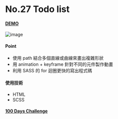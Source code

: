 # No.27 Todo list

#### [DEMO](https://kaochihyu.github.io/100-days-css-challenge/no.28/index.html)
![image](https://imgur.com/dCXhGMY.jpg)

#### Point
* 使用 path 結合多個直線或曲線來畫出複雜形狀
* 用 animation + keyframe 針對不同的元件製作動畫
* 利用 SASS 的 for 迴圈更快的寫出程式碼

#### 使用技術
* HTML
* SCSS

#### [100 Days Challenge](https://100dayscss.com/)


